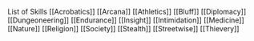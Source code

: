 List of Skills
[[Acrobatics]]
[[Arcana]]
[[Athletics]]
[[Bluff]]
[[Diplomacy]]
[[Dungeoneering]]
[[Endurance]]
[[Insight]]
[[Intimidation]]
[[Medicine]]
[[Nature]]
[[Religion]]
[[Society]]
[[Stealth]]
[[Streetwise]]
[[Thievery]]



